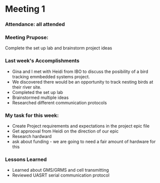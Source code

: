 # Meeting 1

### Attendance: all attended

### Meeting Prupose:
Complete the set up lab and brainstorm project ideas

### Last week's Accomplishments
- Gina and I met with Heidi from IBO to discuss the posibility of a bird tracking emmbedded systems project.
- We discovered there would be an opportunity to track nesting birds at their river site.
- Completed the set up lab
- Brainstormed multiple ideas
- Researched different communication protocols

### My task for this week:

- Create Project requirements and expectations in the project epic file
- Get approoval from Heidi on the direction of our epic
- Research hardward
- ask about funding - we are going to need a fair amount of hardware for this

### Lessons Learned
 - Learned about GMS/GRMS and cell transmitting
 - Reviewed UASRT serial communication protocol
